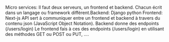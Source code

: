 Micro services:
Il faut deux serveurs, un frontend et backend.
Chacun écrit dans un langage ou framework différent.Backend: 
Django python 
Frontend: 
Next-js
API sert à communiquer entre un frontend et backend à travers du contenu json (JavaScript Object Notation).
Backend donne des endpoints (/users/login)
Le frontend fais à ces des endpoints (/users/login) en utilisant des méthodes GET ou POST ou PUT, ....



